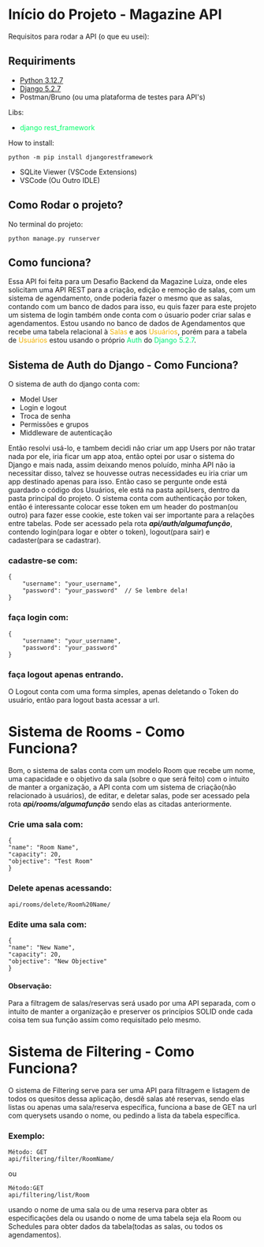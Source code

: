 # Início do Projeto - Magazine API
Requisitos para rodar a API (o que eu usei):
## Requiriments
+ [Python 3.12.7](https://www.python.org/downloads)
+ [Django 5.2.7](https://www.djangoproject.com/download)
+ Postman/Bruno (ou uma plataforma de testes para API's)
    
Libs:
+ <span style="color: #00ff6aff">django rest_framework</span>

How to install:

    python -m pip install djangorestframework
+ SQLite Viewer (VSCode Extensions)
+ VSCode (Ou Outro IDLE)
## Como Rodar o projeto?
No terminal do projeto:

    python manage.py runserver
## Como funciona?
Essa API foi feita para um Desafio Backend da Magazine Luiza, onde eles solicitam uma API REST para a criação, edição e remoção de salas, com um sistema de agendamento, onde poderia fazer o mesmo que as salas, contando com um banco de dados para isso, eu quis fazer para este projeto um sistema de login também onde conta com o úsuario poder criar salas e agendamentos. Estou usando no banco de dados de Agendamentos que recebe uma tabela relacional à <span style="color: #f0b000ff">Salas</span> e aos <span style="color: #f0b000ff">Usuários</span>, porém para a tabela de <span style="color: #f0b000ff">Usuários</span> estou usando o próprio <span style="color: #00f078ff">Auth</span> do <span style="color: #00f078ff">Django 5.2.7</span>.
## Sistema de Auth do Django - Como Funciona?
O sistema de auth do django conta com:
+ Model User
+ Login e logout
+ Troca de senha
+ Permissões e grupos
+ Middleware de autenticação

Então resolvi usá-lo, e tambem decidi não criar um app Users por não tratar nada por ele, iria ficar um app atoa, então optei por usar o sistema do Django e mais nada, assim deixando menos poluído, minha API não ia necessitar disso, talvez se houvesse outras necessidades eu iria criar um app destinado apenas para isso. Então caso se pergunte onde está guardado o código dos Usuários, ele está na pasta apiUsers, dentro da pasta principal do projeto. O sistema conta com authenticação por token, então é interessante colocar esse token em um header do postman(ou outro) para fazer esse cookie, este token vai ser importante para a relações entre tabelas. Pode ser acessado pela rota **_api/auth/algumafunção_**, contendo login(para logar e obter o token), logout(para sair) e cadaster(para se cadastrar).
### cadastre-se com:
    {
        "username": "your_username",
        "password": "your_password"  // Se lembre dela!
    }
### faça login com:
    {
        "username": "your_username",
        "password": "your_password"
    }
### faça logout apenas entrando.
O Logout conta com uma forma simples, apenas deletando o Token do usuário, então para logout basta acessar a url.
# Sistema de Rooms - Como Funciona?
Bom, o sistema de salas conta com um modelo Room que recebe um nome, uma capacidade e o objetivo da sala (sobre o que será feito) com o intuito de manter a organização, a API conta com um sistema de criação(não relacionado à usuários), de editar, e deletar salas, pode ser acessado pela rota **_api/rooms/algumafunção_** sendo elas as citadas anteriormente.

### Crie uma sala com:
    {
    "name": "Room Name",
    "capacity": 20,
    "objective": "Test Room"
    }
### Delete apenas acessando:
    api/rooms/delete/Room%20Name/
### Edite uma sala com:
    {
    "name": "New Name",
    "capacity": 20,
    "objective": "New Objective"
    }

#### Observação:
Para a filtragem de salas/reservas será usado por uma API separada, com o intuito de manter a organização e preserver os princípios SOLID onde cada coisa tem sua função assim como requisitado pelo mesmo.
# Sistema de Filtering - Como Funciona?
O sistema de Filtering serve para ser uma API para filtragem e listagem de todos os quesitos dessa aplicação, desdê salas até reservas, sendo elas listas ou apenas uma sala/reserva específica, funciona a base de GET na url com querysets usando o nome, ou pedindo a lista da tabela específica.
### Exemplo:
    Método: GET
    api/filtering/filter/RoomName/
ou

    Método:GET
    api/filtering/list/Room

usando o nome de uma sala ou de uma reserva para obter as especificações dela ou usando o nome de uma tabela seja ela Room ou Schedules para obter dados da tabela(todas as salas, ou todos os agendamentos).